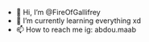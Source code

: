 - 👋 Hi, I’m @FireOfGallifrey
- 🌱 I’m currently learning everything xd
- 📫 How to reach me ig: abdou.maab

<!---
FireOfGallifrey/FireOfGallifrey is a ✨ special ✨ repository because its `README.md` (this file) appears on your GitHub profile.
You can click the Preview link to take a look at your changes.
--->
